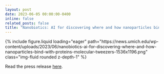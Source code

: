 ```yaml
---
layout: post
date: 2023-06-05 00:00:00-0400
inline: false
related_posts: false
title: "Nanobiotics: AI for discovering where and how nanoparticles bind with proteins"
---
```


<div class="row mt-4 justify-content-center">
    <div class="col-sm-12 col-md-6">
        {% include figure.liquid loading="eager" path="https://news.umich.edu/wp-content/uploads/2023/06/nanobiotics-ai-for-discovering-where-and-how-nanoparticles-bind-with-proteins-molecular-tweezers-1536x1196.png" class="img-fluid rounded z-depth-1" %}
    </div>
</div>

Read the press release [here](https://news.umich.edu/nanobiotics-ai-for-discovering-where-and-how-nanoparticles-bind-with-proteins/).